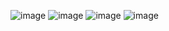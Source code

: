![image](https://github.com/user-attachments/assets/b6cb788d-de78-4389-831b-6cb8c1ff6432)
![image](https://github.com/user-attachments/assets/038485af-83fb-46a3-b29c-215119208b8b)
![image](https://github.com/user-attachments/assets/f4d38860-6eaa-4203-8d9e-96d55a59fcd0)
![image](https://github.com/user-attachments/assets/8a3ea565-0f3e-45bc-b06d-9e9d3288d667)

